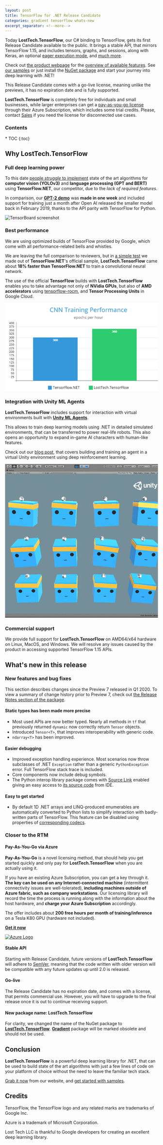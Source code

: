 ```yaml
---
layout: post
title: TensorFlow for .NET Release Candidate
categories: gradient tensorflow whats-new
excerpt_separator: <!--more-->
---
```


Today **LostTech.TensorFlow**, our C# binding to TensorFlow, gets its first Release
Candidate available to the public. It brings a stable API, that mirrors TensorFlow 1.15,
and includes tensors, graphs, and sessions, along with Keras, an optional
[eager execution mode](https://www.tensorflow.org/guide/eager),
and [much more](https://losttech.software/gradient.html).

Check out [the product webpage](https://losttech.software/gradient.html) for the
[overview of available features](https://losttech.software/gradient.html).
See [our samples](https://github.com/losttech/Gradient-Samples/) or just
install the [NuGet package](https://nuget.org/packages/LostTech.TensorFlow) and start your journey
into deep learning with .NET!

This Release Candidate comes with a go-live license, meaning unlike the previews, it has no
expiration date and is fully supported.

**LostTech.TensorFlow** is completely free for individuals and small businesses, while
larger enterprises can get a [pay-as-you-go license](#pay-as-you-go-via-azure) through their Azure
Subscription, which includes some trial credits. Please, contact
[Sales](https://losttech.software/buy_gradient.html) if you need the license for disconnected use
cases.

<!--more-->

<h3>Contents</h3>
* TOC
{:toc}

## Why LostTech.TensorFlow

### Full deep learning power

To this date [people _struggle_ to implement](https://github.com/SciSharp/TensorFlow.NET/issues/352)
state of the art algorithms for **computer vision (YOLOv3)** and
**language processing (GPT and BERT)** using **TensorFlow.NET**, our competitor, due to the
*lack of required features*.

In comparison, our [**GPT-2 demo**](https://habr.com/post/453232/) was **made in one week** and
included support for training just a month after Open AI released the smaller model back
in February 2019, thanks to the API parity with TensorFlow for Python.

![TensorBoard screenshot](https://www.tensorflow.org/images/mnist_tensorboard.png)

### Best performance

We are using optimized builds of TensorFlow provided by Google, which come with all
performance-related bells and whistles.

We are leaving the full comparison to reviewers, but in
[a simple test](https://github.com/losttech/Gradient-Perf/) we made out of **TensorFlow.NET**'s
official sample, **LostTech.TensorFlow** came about **18% faster than TensorFlow.NET** to train
a convolutional neural network.

The use of the official **TensorFlow** builds with **LostTech.TensorFlow** enables you to take
advantage not only of **NVidia GPUs**, but also of **AMD accelerators** using
[tensorflow-rocm](https://pypi.org/project/tensorflow-rocm/1.15.4/),
and **Tensor Processing Units** in Google Cloud.

![18% faster than TF.NET](/images/perf-vs-tf.net.png)

### Integration with Unity ML Agents

**LostTech.TensorFlow** includes support for interaction with virtual environments
built with [**Unity ML Agents**](https://github.com/Unity-Technologies/ml-agents).

This allows to train deep learning models using .NET in detailed simulated environments,
that can be transferred to power real-life robots. This also opens an opportunity to expand
in-game AI characters with human-like features.

Check out our [blog post](https://ml.blogs.losttech.software/Reinforcement-Learning-With-Unity-ML-Agents/),
that covers building and training an agent in a virtual Unity environment using deep reinforcement
learning.

![Trained bot playing 3DBall](/images/3DBall-Trained.gif)

### Commercial support

We provide full support for **LostTech.TensorFlow** on AMD64/x64 hardware on Linux, MacOS,
and Windows. We will resolve any issues caused by the product in accessing supported TensorFlow 1.15
APIs.

## What's new in this release

### New features and bug fixes

This section describes changes since the Preview 7 released in Q1 2020. To view a summary of
change history prior to Preview 7, check out
[the Release Notes section of the package](https://www.nuget.org/packages/Gradient/).

#### Static types has been made more precise

- Most used APIs are now better typed. Nearly all methods in `tf` that previously returned `dynamic`
now correctly return `Tensor` objects.
- Introduced `Tensor<T>`, that improves interoperability with generic code.
- `ndarray<T>` has been improved.

#### Easier debugging

- Improved exception handling experience. Most scenarios now throw subclasses of .NET `Exception`
rather than a generic `PythonException` error. Full TensorFlow stack trace is included.
- Core components now include debug symbols.
- The Python interop library package comes with
[Source Link](https://docs.microsoft.com/en-us/dotnet/standard/library-guidance/sourcelink)
enabled giving an easy access to
[its source code](https://github.com/losttech/pythonnet) from IDE.

#### Easy to get started

- By default 1D .NET arrays and LINQ-produced enumerables are automatically converted to
Python lists to simplify interaction with badly-written parts of TensorFlow. This feature can
be disabled using properties of [corresponding codecs](https://gradient.docs.losttech.software/Runtime/v0.4.2/LostTech.Gradient.Codecs/index.htm).

### Closer to the RTM

#### Pay-As-You-Go via Azure

**Pay-As-You-Go** is a novel licensing method, that should help you get started quickly and only
pay for **LostTech.TensorFlow** when you are actually using it.

If you have an existing Azure Subscription, you can get a key through it. **The key can be used on any
Internet-connected machine** (intermittent connectivity issues are well-tolerated),
**including machines outside of Azure fabric, such as company workstations**.
Our licensing library will record the time
the process is running along with the information about the host hardware, and
**charge your Azure Subscription** accordingly.

The offer includes about **200 free hours per month of training/inference**
on a Tesla K80 GPU (hardware not included).

[**Get it now**](https://losttech.software/buy_gradient.html)

[![Azure Logo](https://upload.wikimedia.org/wikipedia/commons/thumb/a/a8/Microsoft_Azure_Logo.svg/300px-Microsoft_Azure_Logo.svg.png)](https://losttech.software/buy_gradient.html)

#### Stable API

Starting with Release Candidate, future versions of **LostTech.TensorFlow** will adhere to
[SemVer](https://semver.org/), meaning that the code written with older version will be compatible
with any future updates up until 2.0 is released.

#### Go-live

The Release Candidate has no expiration date, and comes with a license, that permits commercial use.
However, you will have to upgrade to the final release once it is out to continue receiving support.

#### New package name: LostTech.TensorFlow

For clarity, we changed the name of the NuGet package to
[**LostTech.TensorFlow**](https://www.nuget.org/packages/LostTech.TensorFlow).
[**Gradient**](https://www.nuget.org/packages/Gradient) package will be marked obsolete and should
not be used.

## Conclusion

**LostTech.TensorFlow** is a powerful deep learning library for .NET, that can be used to build
state of the art algorithms with just a few lines of code on your platform of choice
without the need to leave the familiar tech stack.

[Grab it now](https://losttech.software/buy_gradient.html) from our website, and
[get started with samples](https://github.com/losttech/Gradient-Samples/).

## Credits

TensorFlow, the TensorFlow logo and any related marks are trademarks of Google Inc.

Azure is a trademark of Microsoft Corporation.

Lost Tech LLC is thankful to Google developers for creating an excellent deep learning library.